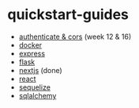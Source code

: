 # quickstart-guides
- [authenticate & cors](url) (week 12 & 16)
- [docker](url)
- [express](https://github.com/rcreadii/quickstart-guides/tree/main)
- [flask](url)
- [nextjs](https://github.com/rcreadii/quickstart-guides/blob/main/nextjs.md) (done)
- [react](https://github.com/rcreadii/quickstart-guides/blob/main/react.md) 
- [sequelize](url)
- [sqlalchemy](url)
